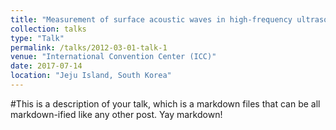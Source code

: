 ```yaml
---
title: "Measurement of surface acoustic waves in high-frequency ultrasound: Preliminary results"
collection: talks
type: "Talk"
permalink: /talks/2012-03-01-talk-1
venue: "International Convention Center (ICC)"
date: 2017-07-14
location: "Jeju Island, South Korea"
---
```


#This is a description of your talk, which is a markdown files that can be all markdown-ified like any other post. Yay markdown!
